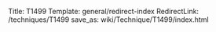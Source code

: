 Title: T1499
Template: general/redirect-index
RedirectLink: /techniques/T1499
save_as: wiki/Technique/T1499/index.html